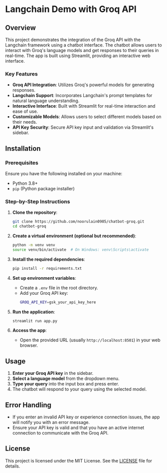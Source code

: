 # Langchain Demo with Groq API

## Overview

This project demonstrates the integration of the Groq API with the Langchain framework using a chatbot interface. The chatbot allows users to interact with Groq's language models and get responses to their queries in real-time. The app is built using Streamlit, providing an interactive web interface.

### Key Features

- **Groq API Integration**: Utilizes Groq's powerful models for generating responses.
- **Langchain Support**: Incorporates Langchain's prompt templates for natural language understanding.
- **Interactive Interface**: Built with Streamlit for real-time interaction and ease of use.
- **Customizable Models**: Allows users to select different models based on their needs.
- **API Key Security**: Secure API key input and validation via Streamlit's sidebar.

## Installation

### Prerequisites

Ensure you have the following installed on your machine:

- Python 3.8+
- `pip` (Python package installer)

### Step-by-Step Instructions

1. **Clone the repository**:
    ```bash
    git clone https://github.com/noorulain0905/chatbot-groq.git
    cd chatbot-groq
    ```

2. **Create a virtual environment (optional but recommended)**:
    ```bash
    python -m venv venv
    source venv/bin/activate  # On Windows: venv\Scripts\activate
    ```

3. **Install the required dependencies**:
    ```bash
    pip install -r requirements.txt
    ```

4. **Set up environment variables**:
   - Create a `.env` file in the root directory.
   - Add your Groq API key:
     ```bash
     GROQ_API_KEY=gsk_your_api_key_here
     ```

5. **Run the application**:
    ```bash
    streamlit run app.py
    ```

6. **Access the app**:
    - Open the provided URL (usually `http://localhost:8501`) in your web browser.

## Usage

1. **Enter your Groq API key** in the sidebar.
2. **Select a language model** from the dropdown menu.
3. **Type your query** into the input box and press enter.
4. The chatbot will respond to your query using the selected model.

## Error Handling

- If you enter an invalid API key or experience connection issues, the app will notify you with an error message.
- Ensure your API key is valid and that you have an active internet connection to communicate with the Groq API.

## License

This project is licensed under the MIT License. See the [LICENSE](LICENSE) file for details.
